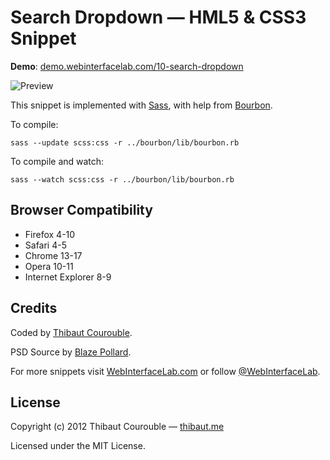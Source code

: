 # Search Dropdown — HML5 & CSS3 Snippet

**Demo**: [demo.webinterfacelab.com/10-search-dropdown](http://demo.webinterfacelab.com/10-search-dropdown/)

![Preview](http://www.webinterfacelab.com/assets/snippets/search-dropdown/preview.png)

This snippet is implemented with [Sass](https://github.com/nex3/sass), with help from [Bourbon](https://github.com/thoughtbot/bourbon).

To compile:

`sass --update scss:css -r ../bourbon/lib/bourbon.rb`

To compile and watch:

`sass --watch scss:css -r ../bourbon/lib/bourbon.rb`

## Browser Compatibility

* Firefox 4-10
* Safari 4-5
* Chrome 13-17
* Opera 10-11
* Internet Explorer 8-9

## Credits

Coded by [Thibaut Courouble](http://github.com/Thibaut).

PSD Source by [Blaze Pollard](http://365psd.com/day/2-253/).

For more snippets visit [WebInterfaceLab.com](http://www.webinterfacelab.com) or follow [@WebInterfaceLab](http://twitter.com/WebInterfaceLab).

## License

Copyright (c) 2012 Thibaut Courouble — [thibaut.me](http://thibaut.me)

Licensed under the MIT License.